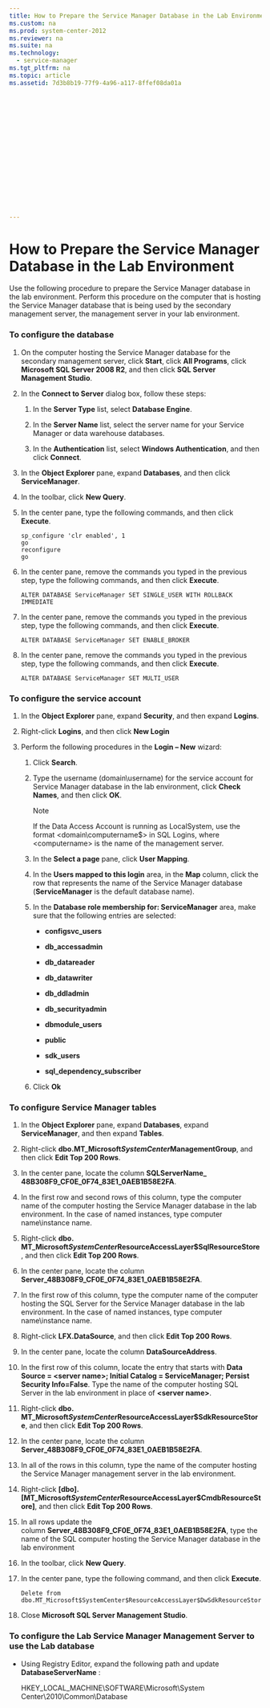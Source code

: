 ```yaml
---
title: How to Prepare the Service Manager Database in the Lab Environment
ms.custom: na
ms.prod: system-center-2012
ms.reviewer: na
ms.suite: na
ms.technology: 
  - service-manager
ms.tgt_pltfrm: na
ms.topic: article
ms.assetid: 7d3b8b19-77f9-4a96-a117-8ffef08da01a


















---
```

# How to Prepare the Service Manager Database in the Lab Environment
Use the following procedure to prepare the Service Manager database in the lab environment. Perform this procedure on the computer that is hosting the Service Manager database that is being used by the secondary management server, the management server in your lab environment.  
  
### To configure the database  
  
1.  On the computer hosting the Service Manager database for the secondary management server, click **Start**, click **All Programs**, click **Microsoft SQL Server 2008 R2**, and then click **SQL Server Management Studio**.  
  
2.  In the **Connect to Server** dialog box, follow these steps:  
  
    1.  In the **Server Type** list, select **Database Engine**.  
  
    2.  In the **Server Name** list, select the server name for your Service Manager or data warehouse databases.  
  
    3.  In the **Authentication** list, select **Windows Authentication**, and then click **Connect**.  
  
3.  In the **Object Explorer** pane, expand **Databases**, and then click **ServiceManager**.  
  
4.  In the toolbar, click **New Query**.  
  
5.  In the center pane, type the following commands, and then click **Execute**.  
  
    ```  
    sp_configure 'clr enabled', 1  
    go  
    reconfigure  
    go  
    ```  
  
6.  In the center pane, remove the commands you typed in the previous step, type the following commands, and then click **Execute**.  
  
    ```  
    ALTER DATABASE ServiceManager SET SINGLE_USER WITH ROLLBACK IMMEDIATE  
    ```  
  
7.  In the center pane, remove the commands you typed in the previous step, type the following commands, and then click **Execute**.  
  
    ```  
    ALTER DATABASE ServiceManager SET ENABLE_BROKER  
    ```  
  
8.  In the center pane, remove the commands you typed in the previous step, type the following commands, and then click **Execute**.  
  
    ```  
    ALTER DATABASE ServiceManager SET MULTI_USER  
    ```  
  
### To configure the service account  
  
1.  In the **Object Explorer** pane, expand **Security**, and then expand **Logins**.  
  
2.  Right\-click **Logins**, and then click **New Login**  
  
3.  Perform the following procedures in the **Login – New** wizard:  
  
    1.  Click **Search**.  
  
    2.  Type the username \(domain\\username\) for the service account for Service Manager database in the lab environment, click **Check Names**, and then click **OK**.  
  
        > [!NOTE]  
        >  If the Data Access Account is running as LocalSystem, use the format \<domain\\computername$\> in SQL Logins, where \<computername\> is the name of the management server.  
  
    3.  In the **Select a page** pane, click **User Mapping**.  
  
    4.  In the **Users mapped to this login** area, in the **Map** column, click the row that represents the name of the Service Manager database \(**ServiceManager** is the default database name\).  
  
    5.  In the **Database role membership for: ServiceManager** area, make sure that the following entries are selected:  
  
        -   **configsvc\_users**  
  
        -   **db\_accessadmin**  
  
        -   **db\_datareader**  
  
        -   **db\_datawriter**  
  
        -   **db\_ddladmin**  
  
        -   **db\_securityadmin**  
  
        -   **dbmodule\_users**  
  
        -   **public**  
  
        -   **sdk\_users**  
  
        -   **sql\_dependency\_subscriber**  
  
    6.  Click **Ok**  
  
### To configure Service Manager tables  
  
1.  In the **Object Explorer** pane, expand **Databases**, expand **ServiceManager**, and then expand **Tables**.  
  
2.  Right\-click **dbo.MT\_Microsoft$SystemCenter$ManagementGroup**, and then click **Edit Top 200 Rows**.  
  
3.  In the center pane, locate the column **SQLServerName\_ 48B308F9\_CF0E\_0F74\_83E1\_0AEB1B58E2FA**.  
  
4.  In the first row and second rows of this column, type the computer name of the computer hosting the Service Manager database in the lab environment. In the case of named instances, type computer name\\instance name.  
  
5.  Right\-click **dbo. MT\_Microsoft$SystemCenter$ResourceAccessLayer$SqlResourceStore**, and then click **Edit Top 200 Rows**.  
  
6.  In the center pane, locate the column **Server\_48B308F9\_CF0E\_0F74\_83E1\_0AEB1B58E2FA**.  
  
7.  In the first row of this column, type the computer name of the computer hosting the SQL Server for the Service Manager database in the lab environment. In the case of named instances, type computer name\\instance name.  
  
8.  Right\-click **LFX.DataSource**, and then click **Edit Top 200 Rows**.  
  
9. In the center pane, locate the column **DataSourceAddress**.  
  
10. In the first row of this column, locate the entry that starts with **Data Source \= \<server name\>; Initial Catalog \= ServiceManager; Persist Security Info\=False**. Type the name of the computer hosting SQL Server in the lab environment in place of **\<server name\>**.  
  
11. Right\-click **dbo. MT\_Microsoft$SystemCenter$ResourceAccessLayer$SdkResourceStore**, and then click **Edit Top 200 Rows**.  
  
12. In the center pane, locate the column **Server\_48B308F9\_CF0E\_0F74\_83E1\_0AEB1B58E2FA**.  
  
13. In all of the rows in this column, type the name of the computer hosting the Service Manager management server in the lab environment.  
  
14. Right\-click **\[dbo\].\[MT\_Microsoft$SystemCenter$ResourceAccessLayer$CmdbResourceStore\]**, and then click **Edit Top 200 Rows**.  
  
15. In all rows update the column **Server\_48B308F9\_CF0E\_0F74\_83E1\_0AEB1B58E2FA**, type the name of the SQL computer hosting the Service Manager database in the lab environment  
  
16. In the toolbar, click **New Query**.  
  
17. In the center pane, type the following command, and then click **Execute**.  
  
    ```  
    Delete from dbo.MT_Microsoft$SystemCenter$ResourceAccessLayer$DwSdkResourceStore  
    ```  
  
18. Close **Microsoft SQL Server Management Studio**.  
  
### To configure the Lab Service Manager Management Server to use the Lab database  
  
-   Using Registry Editor, expand the following path and update **DatabaseServerName** :  
  
     HKEY\_LOCAL\_MACHINE\\SOFTWARE\\Microsoft\\System Center\\2010\\Common\\Database
